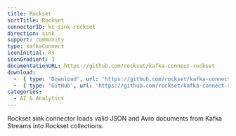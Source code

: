 ```yaml
---
title: Rockset
sortTitle: Rockset
connectorID: kc-sink-rockset
direction: sink
support: community
type: kafkaConnect
iconInitial: Rs
iconGradient: 3
documentationURL: https://github.com/rockset/kafka-connect-rockset
download:
  -  { type: 'Download', url: 'https://github.com/rockset/kafka-connect-rockset/releases' }
  -  { type: 'GitHub', url: 'https://github.com/rockset/kafka-connect-rockset' }
categories:
  - AI & Analytics
---
```

Rockset sink connector loads valid JSON and Avro documents from Kafka Streams into Rockset collections.

